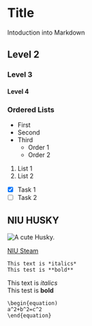 # Title
Intoduction into Markdown 
## Level 2
### Level 3
#### Level 4

### Ordered Lists
- First
- Second
- Third
  - Order 1
  - Order 2

1. List 1
2. List 2

- [X] Task 1
- [ ] Task 2

##  NIU HUSKY
![A cute Husky.](https://niusteam.niu.edu/wp-content/uploads/2023/06/missionIII.jpg)

[ NIU Steam](https://niusteam.niu.edu/)

```
This text is *italics*
This test is **bold**
```

This text is *italics*  
This test is **bold**

```
\begin{equation)
a^2+b^2=c^2
\end{equation}
```
